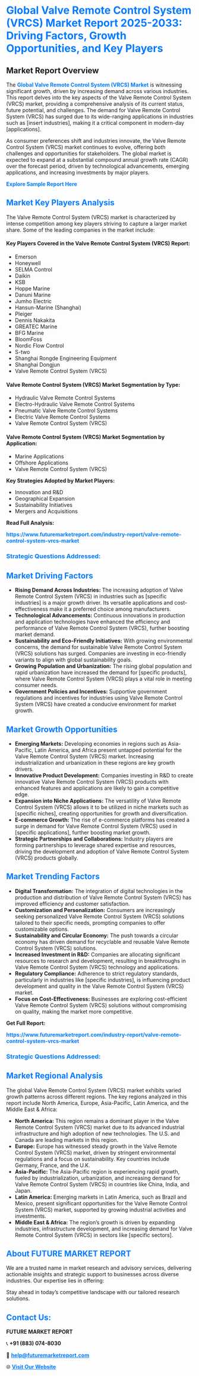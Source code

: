 <h1 style="color: #007BFF;">Global Valve Remote Control System (VRCS) Market Report 2025-2033: Driving Factors, Growth Opportunities, and Key Players</h1>

<section id="overview">
<h2>Market Report Overview</h2>
<p>The <a href="https://www.futuremarketreport.com/industry-report/valve-remote-control-system-vrcs-market" style="color: #007BFF; text-decoration: none;"><strong>Global Valve Remote Control System (VRCS) Market</strong></a> is witnessing significant growth, driven by increasing demand across various industries. This report delves into the key aspects of the Valve Remote Control System (VRCS) market, providing a comprehensive analysis of its current status, future potential, and challenges. The demand for Valve Remote Control System (VRCS) has surged due to its wide-ranging applications in industries such as [insert industries], making it a critical component in modern-day [applications].</p>
<p>As consumer preferences shift and industries innovate, the Valve Remote Control System (VRCS) market continues to evolve, offering both challenges and opportunities for stakeholders. The global market is expected to expand at a substantial compound annual growth rate (CAGR) over the forecast period, driven by technological advancements, emerging applications, and increasing investments by major players.</p>
</section>

<section id="overview">
<p><a href="https://www.futuremarketreport.com/request-sample/reportId=99838" style="color: #007BFF; text-decoration: none;"><strong>Explore Sample Report Here</strong></a></p>
</section>

<section id="key-players">
<h2 style="color: #007BFF;">Market Key Players Analysis</h2>
<p>The Valve Remote Control System (VRCS) market is characterized by intense competition among key players striving to capture a larger market share. Some of the leading companies in the market include:</p>
<h4>Key Players Covered in the Valve Remote Control System (VRCS) Report:</h4>
<ul><li>Emerson</li><li>Honeywell</li><li>SELMA Control</li><li>Daikin</li><li>KSB</li><li>Hoppe Marine</li><li>Danuni Marine</li><li>Jumho Electric</li><li>Hansun-Marine (Shanghai)</li><li>Pleiger</li><li>Dennis Nakakita</li><li>GREATEC Marine</li><li>BFG Marine</li><li>BloomFoss</li><li>Nordic Flow Control</li><li>S-two</li><li>Shanghai Rongde Engineering Equipment</li><li>Shanghai Dongjun</li><li>Valve Remote Control System (VRCS)</li></ul>
<h4>Valve Remote Control System (VRCS) Market Segmentation by Type:</h4>
<ul><li>Hydraulic Valve Remote Control Systems</li><li>Electro-Hydraulic Valve Remote Control Systems</li><li>Pneumatic Valve Remote Control Systems</li><li>Electric Valve Remote Control Systems</li><li>Valve Remote Control System (VRCS)</li></ul>

<h4>Valve Remote Control System (VRCS) Market Segmentation by Application:</h4>
<ul><li>Marine Applications</li><li>Offshore Applications</li><li>Valve Remote Control System (VRCS)</li></ul>
<p><strong>Key Strategies Adopted by Market Players:</strong></p>
<ul>
<li>Innovation and R&D</li>
<li>Geographical Expansion</li>
<li>Sustainability Initiatives</li>
<li>Mergers and Acquisitions</li>
</ul>
</section>

<section>
<p><strong>Read Full Analysis: </strong></p><a href="https://www.futuremarketreport.com/industry-report/valve-remote-control-system-vrcs-market" style="color: #007BFF; text-decoration: none;"><strong>https://www.futuremarketreport.com/industry-report/valve-remote-control-system-vrcs-market</strong></a>
<h3 style="color: #007BFF;">Strategic Questions Addressed:</h3>
</section>

<section id="driving-factors">
<h2 style="color: #007BFF;">Market Driving Factors</h2>
<ul>
<li><strong>Rising Demand Across Industries:</strong> The increasing adoption of Valve Remote Control System (VRCS) in industries such as [specific industries] is a major growth driver. Its versatile applications and cost-effectiveness make it a preferred choice among manufacturers.</li>
<li><strong>Technological Advancements:</strong> Continuous innovations in production and application technologies have enhanced the efficiency and performance of Valve Remote Control System (VRCS), further boosting market demand.</li>
<li><strong>Sustainability and Eco-Friendly Initiatives:</strong> With growing environmental concerns, the demand for sustainable Valve Remote Control System (VRCS) solutions has surged. Companies are investing in eco-friendly variants to align with global sustainability goals.</li>
<li><strong>Growing Population and Urbanization:</strong> The rising global population and rapid urbanization have increased the demand for [specific products], where Valve Remote Control System (VRCS) plays a vital role in meeting consumer needs.</li>
<li><strong>Government Policies and Incentives:</strong> Supportive government regulations and incentives for industries using Valve Remote Control System (VRCS) have created a conducive environment for market growth.</li>
</ul>
</section>

<section id="growth-opportunities">
<h2 style="color: #007BFF;">Market Growth Opportunities</h2>
<ul>
<li><strong>Emerging Markets:</strong> Developing economies in regions such as Asia-Pacific, Latin America, and Africa present untapped potential for the Valve Remote Control System (VRCS) market. Increasing industrialization and urbanization in these regions are key growth drivers.</li>
<li><strong>Innovative Product Development:</strong> Companies investing in R&D to create innovative Valve Remote Control System (VRCS) products with enhanced features and applications are likely to gain a competitive edge.</li>
<li><strong>Expansion into Niche Applications:</strong> The versatility of Valve Remote Control System (VRCS) allows it to be utilized in niche markets such as [specific niches], creating opportunities for growth and diversification.</li>
<li><strong>E-commerce Growth:</strong> The rise of e-commerce platforms has created a surge in demand for Valve Remote Control System (VRCS) used in [specific applications], further boosting market growth.</li>
<li><strong>Strategic Partnerships and Collaborations:</strong> Industry players are forming partnerships to leverage shared expertise and resources, driving the development and adoption of Valve Remote Control System (VRCS) products globally.</li>
</ul>
</section>

<section id="trending-factors">
<h2 style="color: #007BFF;">Market Trending Factors</h2>
<ul>
<li><strong>Digital Transformation:</strong> The integration of digital technologies in the production and distribution of Valve Remote Control System (VRCS) has improved efficiency and customer satisfaction.</li>
<li><strong>Customization and Personalization:</strong> Consumers are increasingly seeking personalized Valve Remote Control System (VRCS) solutions tailored to their specific needs, prompting companies to offer customizable options.</li>
<li><strong>Sustainability and Circular Economy:</strong> The push towards a circular economy has driven demand for recyclable and reusable Valve Remote Control System (VRCS) solutions.</li>
<li><strong>Increased Investment in R&D:</strong> Companies are allocating significant resources to research and development, resulting in breakthroughs in Valve Remote Control System (VRCS) technology and applications.</li>
<li><strong>Regulatory Compliance:</strong> Adherence to strict regulatory standards, particularly in industries like [specific industries], is influencing product development and quality in the Valve Remote Control System (VRCS) market.</li>
<li><strong>Focus on Cost-Effectiveness:</strong> Businesses are exploring cost-efficient Valve Remote Control System (VRCS) solutions without compromising on quality, making the market more competitive.</li>
</ul>
</section>

<section>
<p><strong>Get Full Report: </strong></p><a href="https://www.futuremarketreport.com/industry-report/valve-remote-control-system-vrcs-market" style="color: #007BFF; text-decoration: none;"><strong>https://www.futuremarketreport.com/industry-report/valve-remote-control-system-vrcs-market</strong></a>
<h3 style="color: #007BFF;">Strategic Questions Addressed:</h3>
</section>


<section id="regional-analysis">
<h2 style="color: #007BFF;">Market Regional Analysis</h2>
<p>The global Valve Remote Control System (VRCS) market exhibits varied growth patterns across different regions. The key regions analyzed in this report include North America, Europe, Asia-Pacific, Latin America, and the Middle East & Africa:</p>
<ul>
<li><strong>North America:</strong> This region remains a dominant player in the Valve Remote Control System (VRCS) market due to its advanced industrial infrastructure and high adoption of new technologies. The U.S. and Canada are leading markets in this region.</li>
<li><strong>Europe:</strong> Europe has witnessed steady growth in the Valve Remote Control System (VRCS) market, driven by stringent environmental regulations and a focus on sustainability. Key countries include Germany, France, and the U.K.</li>
<li><strong>Asia-Pacific:</strong> The Asia-Pacific region is experiencing rapid growth, fueled by industrialization, urbanization, and increasing demand for Valve Remote Control System (VRCS) in countries like China, India, and Japan.</li>
<li><strong>Latin America:</strong> Emerging markets in Latin America, such as Brazil and Mexico, present significant opportunities for the Valve Remote Control System (VRCS) market, supported by growing industrial activities and investments.</li>
<li><strong>Middle East & Africa:</strong> The region’s growth is driven by expanding industries, infrastructure development, and increasing demand for Valve Remote Control System (VRCS) in sectors like [specific sectors].</li>
</ul>
</section>

<footer>
<h2 style="color: #007BFF;">About FUTURE MARKET REPORT</h2>
<p>We are a trusted name in market research and advisory services, delivering actionable insights and strategic support to businesses across diverse industries. Our expertise lies in offering:</p>

<p>Stay ahead in today’s competitive landscape with our tailored research solutions.</p>

<h2 style="color: #007BFF;">Contact Us:</h2>
<p><strong>FUTURE MARKET REPORT</strong></p>
<p>📞 <strong>+91 (883) 074-8030</strong></p>
<p>📧 <strong><a href="mailto:help@futuremarketreport.com" style="color: #007BFF;">help@futuremarketreport.com</a></strong></p>
<p>🌐 <strong><a href="https://www.futuremarketreport.com/" style="color: #007BFF;">Visit Our Website</a></strong></p>
</footer>